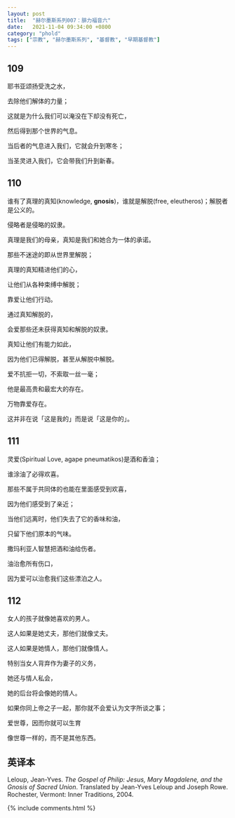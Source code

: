 ```yaml
---
layout: post
title:  "赫尔墨斯系列007：腓力福音六"
date:   2021-11-04 09:34:00 +0800
category: "phold"
tags: ["宗教", "赫尔墨斯系列", "基督教", "早期基督教"]
---
```


## 109

耶书亚颂扬受洗之水，

去除他们解体的力量；

这就是为什么我们可以淹没在下却没有死亡，

然后得到那个世界的气息。

当后者的气息进入我们，它就会升到寒冬；

当圣灵进入我们，它会带我们升到新春。

## 110

谁有了真理的真知(knowledge, **gnosis**)，谁就是解脱(free, eleutheros)；解脱者是公义的。

侵略者是侵略的奴隶。

真理是我们的母亲，真知是我们和她合为一体的承诺。

那些不迷途的即从世界里解脱；

真理的真知精进他们的心，

让他们从各种束缚中解脱；

靠爱让他们行动。

通过真知解脱的，

会爱那些还未获得真知和解脱的奴隶。

真知让他们有能力如此，

因为他们已得解脱，甚至从解脱中解脱。

爱不抗拒一切，不索取一丝一毫；

他是最高贵和最宏大的存在。

万物靠爱存在。

这并非在说「这是我的」而是说「这是你的」。

## 111

灵爱(Spiritual Love, agape pneumatikos)是酒和香油；

谁涂油了必得欢喜。

那些不属于共同体的也能在里面感受到欢喜，

因为他们感受到了亲近；

当他们远离时，他们失去了它的香味和油，

只留下他们原本的气味。

撒玛利亚人智慧把酒和油给伤者。

油治愈所有伤口，

因为爱可以治愈我们这些漂泊之人。

## 112

女人的孩子就像她喜欢的男人。

这人如果是她丈夫，那他们就像丈夫。

这人如果是她情人，那他们就像情人。

特别当女人背弃作为妻子的义务，

她还与情人私会，

她的后台将会像她的情人。

如果你同上帝之子一起，那你就不会爱认为文字所谈之事；

爱世尊，因而你就可以生育

像世尊一样的，而不是其他东西。



## 英译本

Leloup, Jean-Yves. *The Gospel of Philip: Jesus, Mary Magdalene, and the Gnosis of Sacred Union*. Translated by Jean-Yves Leloup and Joseph Rowe. Rochester, Vermont: Inner Traditions, 2004.

{% include comments.html %}
